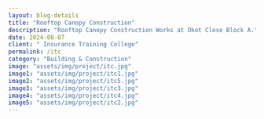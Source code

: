 ```yaml
---  
layout: blog-details  
title: "Rooftop Canopy Construction"  
description: "Rooftop Canopy Construction Works at Okot Close Block A."  
date: 2024-08-07  
client: " Insurance Training College" 
permalink: /itc 
category: "Building & Construction"
image: "assets/img/project/itc.jpg"  
image1: "assets/img/project/itc1.jpg" 
image2: "assets/img/project/itc5.jpg" 
image3: "assets/img/project/itc3.jpg" 
image4: "assets/img/project/itc4.jpg" 
image5: "assets/img/project/itc2.jpg"
---  
```


